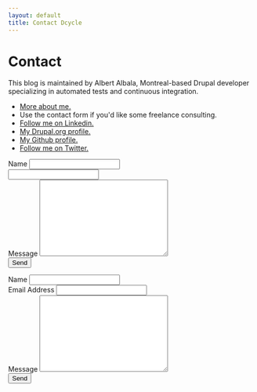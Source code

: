 ```yaml
---
layout: default
title: Contact Dcycle
---
```


<div id="contact">
  <h1 class="pageTitle">Contact</h1>
  <div class="contactContent">
    <p class="intro">This blog is maintained by Albert Albala, Montreal-based Drupal developer specializing in automated tests and continuous integration.</p>
    <ul>
      <li><a href="http://albertalbala.com/en.html">More about me.</a></li>
      <li>Use the contact form if you'd like some freelance consulting.</li>
      <li><a href="https://www.linkedin.com/in/albertalbala">Follow me on Linkedin.</a></li>
      <li><a href="https://www.drupal.org/u/alberto56">My Drupal.org profile.</a></li>
      <li><a href="https://github.com/alberto56">My Github profile.</a></li>
      <li><a href="https://twitter.com/alberto56">Follow me on Twitter.</a></li>
    </ul>
  </div>
  <form action="https://formspree.io/albert@dcycle.com" method="POST">
    <label for="name">Name</label>    
    <input type="hidden" name="_next" value="http://blog.dcycle.com/thanks">
    <input type="text" id="name" name="name" class="full-width"><br>
    <input type="email" id="email" name="_replyto" class="full-width"><br>
    <label for="message">Message</label>
    <textarea name="message" id="message" cols="30" rows="10" class="full-width"></textarea><br>
    <input type="submit" value="Send" class="button">
  </form>
  <form action="http://formspree.io/albert@dcycle.com" method="POST">
    <label for="name">Name</label>    
    <input type="hidden" name="_next" value="http://blog.dcycle.com/thanks">
    <input type="text" id="name" name="name" class="full-width"><br>
    <label for="_replyto">Email Address</label>
    <input type="email" id="email" name="_replyto" class="full-width"><br>
    <label for="message">Message</label>
    <textarea name="message" id="message" cols="30" rows="10" class="full-width"></textarea><br>
    <input type="submit" value="Send" class="button">
  </form>
</div>
